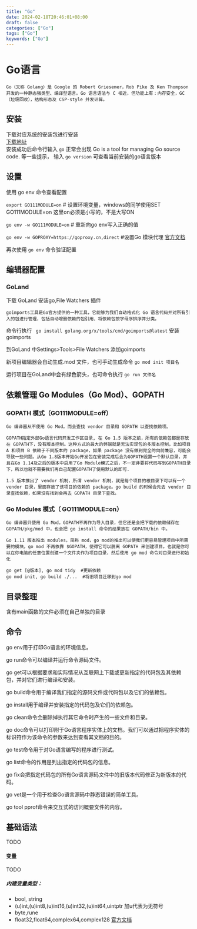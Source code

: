 ```yaml
---
title: "Go"
date: 2024-02-18T20:46:01+08:00
draft: false
categories: ["Go"]
tags: ["Go"]
keywords: ["Go"]
---
```



# Go语言
    Go（又称 Golang）是 Google 的 Robert Griesemer，Rob Pike 及 Ken Thompson 开发的一种静态强类型、编译型语言。Go 语言语法与 C 相近，但功能上有：内存安全，GC（垃圾回收），结构形态及 CSP-style 并发计算。

## 安装
下载对应系统的安装包进行安装  
[下载地址](https://studygolang.com/dl)  
安装成功后命令行输入 ```go``` 正常会出现 Go is a tool for managing Go source code. 等一些提示， 输入 ```go version``` 可查看当前安装的go语言版本

## 设置
使用 go env 命令查看配置

```export GO111MODULE=on```    # 设置环境变量，windows的同学使用SET GO111MODULE=on  这里on必须是小写的，不是大写ON

```go env -w GO111MODULE=on```  # 重新向go env写入正确的值

```go env -w GOPROXY=https://goproxy.cn,direct```   #设置Go 模块代理 [官方文档](https://goproxy.cn/)  

再次使用 ```go env``` 命令验证配置


## 编辑器配置

### GoLand
下载 GoLand 安装go,File Watchers 插件

    goimports工具是Go官方提供的一种工具，它能够为我们自动格式化 Go 语言代码并对所有引入的包进行管理，包括自动增删依赖的包引用、将依赖包按字母序排序并分类。
命令行执行 ``` go install golang.org/x/tools/cmd/goimports@latest``` 安装goimports  

到GoLand 中Settings>Tools>File Watchers 添加goimports

新项目编辑器会自动生成.mod 文件，也可手动生成命令 ```go mod init 项目名```

运行项目在GoLand中会有绿色箭头，也可命令执行 ```go run 文件名```


## 依赖管理 Go Modules（Go Mod）、GOPATH
### GOPATH 模式（GO111MODULE=off）
    Go 编译器从不使用 Go Mod。而会查找 vendor 目录和 GOPATH 以查找依赖项。

    GOPATH指定外部Go语言代码开发工作区目录, 在 Go 1.5 版本之前，所有的依赖包都是存放在 GOPATH下，没有版本控制。这种方式的最大的弊端就是无法实现包的多版本控制，比如项目 A 和项目 B 依赖于不同版本的 package，如果 package 没有做到完全的向前兼容，可能会导致一些问题。从Go 1.8版本开始Go开发包在安装完成后会为GOPATH设置一个默认目录，并且在Go 1.14及之后的版本中启用了Go Module模式之后，不一定非要将代码写到GOPATH目录下，所以也就不需要我们再自己配置GOPATH了使用默认的即可.

    1.5 版本推出了 vendor 机制，所谓 vendor 机制，就是每个项目的根目录下可以有一个 vendor 目录，里面存放了该项目的依赖的 package。go build 的时候会先去 vendor 目录查找依赖，如果没有找到会再去 GOPATH 目录下查找。

### Go Modules 模式（ GO111MODULE=on）
    Go 编译器只使用 Go Mod，GOPATH不再作为导入目录，但它还是会把下载的依赖储存在 GOPATH/pkg/mod 中，也会把 go install 命令的结果放在 GOPATH/bin 中。

    Go 1.11 版本推出 modules，简称 mod，go mod的推出可以使我们更容易管理项目中所需要的模块。go mod 不再依靠 $GOPATH，使得它可以脱离 GOPATH 来创建项目。也就是你可以在你电脑的任意位置创建一个文件夹作为项目目录，然后使用 go mod 命令对目录进行初始化

```
go get [@版本], go mod tidy  #更新依赖
go mod init, go build ./...  #将旧项目迁移到go mod 
```

## 目录整理
含有main函数的文件必须在自己单独的目录

## 命令
go env用于打印Go语言的环境信息。

go run命令可以编译并运行命令源码文件。

go get可以根据要求和实际情况从互联网上下载或更新指定的代码包及其依赖包，并对它们进行编译和安装。

go build命令用于编译我们指定的源码文件或代码包以及它们的依赖包。

go install用于编译并安装指定的代码包及它们的依赖包。

go clean命令会删除掉执行其它命令时产生的一些文件和目录。

go doc命令可以打印附于Go语言程序实体上的文档。我们可以通过把程序实体的标识符作为该命令的参数来达到查看其文档的目的。

go test命令用于对Go语言编写的程序进行测试。

go list命令的作用是列出指定的代码包的信息。

go fix会把指定代码包的所有Go语言源码文件中的旧版本代码修正为新版本的代码。

go vet是一个用于检查Go语言源码中静态错误的简单工具。

go tool pprof命令来交互式的访问概要文件的内容。



## 基础语法

TODO

#### 变量
TODO

##### 内建变量类型：
* bool, string
* (u)int,(u)int8,(u)int16,(u)int32,(u)int64,uintptr     加u代表为无符号
* byte,rune
* float32,float64,complex64,complex128
[官方文档](http://docscn.studygolang.com/doc/)  